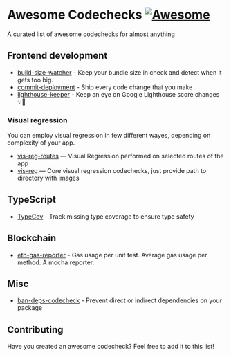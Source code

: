 # Awesome Codechecks [![Awesome](https://cdn.rawgit.com/sindresorhus/awesome/d7305f38d29fed78fa85652e3a63e154dd8e8829/media/badge.svg)](https://github.com/sindresorhus/awesome)

A curated list of awesome codechecks for almost anything

## Frontend development

- [build-size-watcher](https://github.com/codechecks/build-size-watcher) - Keep your bundle size in check and detect when it gets too big.
- [commit-deployment](https://github.com/codechecks/commit-deployment) - Ship every code change that you make
- [lighthouse-keeper](https://github.com/codechecks/lighthouse-keeper) - Keep an eye on Google Lighthouse score changes 💡👀

### Visual regression

You can employ visual regression in few different wayes, depending on complexity of your app.

- [vis-reg-routes](https://github.com/codechecks/vis-reg-routes) — Visual Regression performed on selected routes of the app
- [vis-reg](https://github.com/codechecks/vis-reg) — Core visual regression codechecks, just provide path to directory with images

## TypeScript

- [TypeCov](https://github.com/codechecks/typecov) - Track missing type coverage to ensure type safety

## Blockchain

- [eth-gas-reporter](https://github.com/cgewecke/eth-gas-reporter) - Gas usage per unit test. Average gas usage per method. A mocha reporter.

## Misc

- [ban-deps-codecheck](https://github.com/codechecks/ban-deps-codecheck) - Prevent direct or indirect dependencies on your package

## Contributing

Have you created an awesome codecheck? Feel free to add it to this list!
